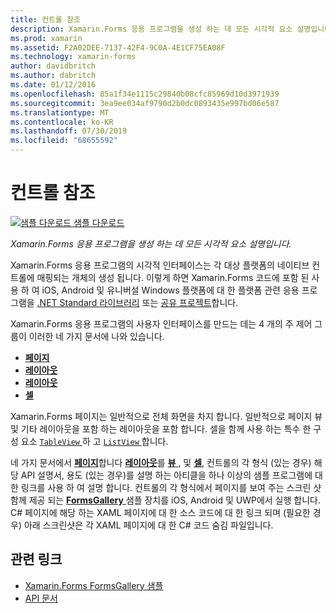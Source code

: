 ```yaml
---
title: 컨트롤 참조
description: Xamarin.Forms 응용 프로그램을 생성 하는 데 모든 시각적 요소 설명입니다. 이 문서에서는 Xamarin.Forms 응용 프로그램의 사용자 인터페이스를 구성 하는 컨트롤 그룹을 나열 합니다.
ms.prod: xamarin
ms.assetid: F2A02DEE-7137-42F4-9C0A-4E1CF75EA08F
ms.technology: xamarin-forms
author: davidbritch
ms.author: dabritch
ms.date: 01/12/2016
ms.openlocfilehash: 85a1f34e1115c29840b08cfc85969d10d3971939
ms.sourcegitcommit: 3ea9ee034af9790d2b0dc0893435e997bd06e587
ms.translationtype: MT
ms.contentlocale: ko-KR
ms.lasthandoff: 07/30/2019
ms.locfileid: "68655592"
---
```

# <a name="controls-reference"></a>컨트롤 참조

[![샘플 다운로드](~/media/shared/download.png) 샘플 다운로드](https://docs.microsoft.com/en-us/samples/xamarin/xamarin-forms-samples/formsgallery/)

_Xamarin.Forms 응용 프로그램을 생성 하는 데 모든 시각적 요소 설명입니다._

Xamarin.Forms 응용 프로그램의 시각적 인터페이스는 각 대상 플랫폼의 네이티브 컨트롤에 매핑되는 개체의 생성 됩니다. 이렇게 하면 Xamarin.Forms 코드에 포함 된 사용 하 여 iOS, Android 및 유니버설 Windows 플랫폼에 대 한 플랫폼 관련 응용 프로그램을 [.NET Standard 라이브러리](~/cross-platform/app-fundamentals/net-standard.md) 또는 [공유 프로젝트](~/cross-platform/app-fundamentals/shared-projects.md)합니다.

Xamarin.Forms 응용 프로그램의 사용자 인터페이스를 만드는 데는 4 개의 주 제어 그룹이 이러한 네 가지 문서에 나와 있습니다.

- [**페이지**](pages.md)
- [**레이아웃**](layouts.md)
- [**레이아웃**](views.md)
- [**셀**](cells.md)

Xamarin.Forms 페이지는 일반적으로 전체 화면을 차지 합니다. 일반적으로 페이지 뷰 및 기타 레이아웃을 포함 하는 레이아웃을 포함 합니다. 셀을 함께 사용 하는 특수 한 구성 요소 [ `TableView` ](views.md#tableView) 하 고 [ `ListView` ](views.md#listView)합니다.

네 가지 문서에서 [ **페이지**](pages.md)합니다 [ **레이아웃**](layouts.md)를 [ **뷰** ](views.md), 및 [ **셀**](cells.md), 컨트롤의 각 형식 (있는 경우) 해당 API 설명서, 용도 (있는 경우)를 설명 하는 아티클을 하나 이상의 샘플 프로그램에 대 한 링크를 사용 하 여 설명 합니다. 컨트롤의 각 형식에서 페이지를 보여 주는 스크린 샷 함께 제공 되는 [ **FormsGallery** ](https://docs.microsoft.com/samples/xamarin/xamarin-forms-samples/formsgallery) 샘플 장치를 iOS, Android 및 UWP에서 실행 합니다. C# 페이지에 해당 하는 XAML 페이지에 대 한 소스 코드에 대 한 링크 되며 (필요한 경우) 아래 스크린샷은 각 XAML 페이지에 대 한 C# 코드 숨김 파일입니다.

## <a name="related-links"></a>관련 링크

- [Xamarin.Forms FormsGallery 샘플](https://docs.microsoft.com/samples/xamarin/xamarin-forms-samples/formsgallery)
- [API 문서](https://docs.microsoft.com/dotnet/api/xamarin.forms?view=xamarin-forms)
